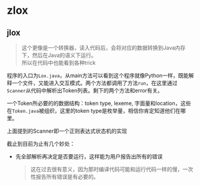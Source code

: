 # zlox

## jlox
>这个更像是一个转换器，读入代码后，会将对应的数据转换到Java内存下，然后在Java的语义下运行。  
>所以在代码中也能看到各种trick

程序的入口为`Lox.java`，从main方法可以看到这个程序就像Python一样，既能解释一个文件，又能进入交互模式。两个方法都调用了方法`run`，在这里通过`Scanner`从代码中解析出Token列表。剩下的两个方法和error有关。

一个Token所必要的的数据结构：token type, lexeme, 字面量和location，这些在`Token.java`被组织，这里的token type是枚举量，相信你肯定知道他们在哪里。

上面提到的Scanner即一个正则表达式状态机的实现

截止到目前为止有几个妙处：
+ 先全部解析再决定是否要运行，这样能为用户报告出所有的错误
    >这在过去很有意义，因为那时编译代码可能和运行代码一样的慢，一次性报告所有错误是有必要的。
